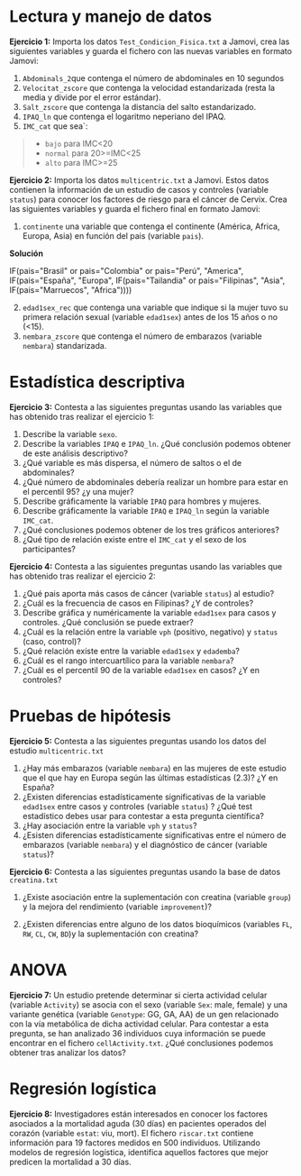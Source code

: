 # Lectura y manejo de datos

**Ejercicio 1:** Importa los datos `Test_Condicion_Fisica.txt` a Jamovi, crea las siguientes variables y guarda el fichero con las nuevas variables en formato Jamovi:

1. `Abdominals_2`que contenga el número de abdominales en 10 segundos
2. `Velocitat_zscore` que contenga la velocidad estandarizada (resta la media y divide por el error estándar). 
3. `Salt_zscore` que contenga la distancia del salto estandarizado. 
4. `IPAQ_ln` que contenga el logaritmo neperiano del IPAQ.
5. `IMC_cat` que sea`:

> * `bajo` para IMC<20
> * `normal` para 20>=IMC<25
> * `alto` para IMC>=25

**Ejercicio 2:** Importa los datos `multicentric.txt` a Jamovi. Estos datos contienen la información de un estudio de casos y controles (variable `status`) para conocer los factores de riesgo para el cáncer de Cervix. Crea las siguientes variables y guarda el fichero final en formato Jamovi:

1. `continente` una variable que contenga el continente (América, Africa, Europa, Asia) en función del pais (variable `pais`).

**Solución** 

IF(pais="Brasil" or pais="Colombia" or pais="Perú", "America", IF(pais="España", "Europa", IF(pais="Tailandia" or pais="Filipinas", "Asia", IF(pais="Marruecos", "Africa"))))


2. `edad1sex_rec` que contenga una variable que indique si la mujer tuvo su primera relación sexual (variable `edad1sex`) antes de los 15 años o no (<15).
3. `nembara_zscore` que contenga el número de embarazos (variable `nembara`) standarizada.




# Estadística descriptiva

**Ejercicio 3:** Contesta a las siguientes preguntas usando las variables que has obtenido tras realizar el ejercicio 1:

1. Describe la variable `sexo`.
2. Describe la variables `IPAQ`  e `IPAQ_ln`. ¿Qué conclusión podemos obtener de este análisis descriptivo?
2. ¿Qué variable es más dispersa, el número de saltos o el de abdominales?
3. ¿Qué número de abdominales debería realizar un hombre para estar en el percentil 95? ¿y una mujer?
4. Describe gráficamente la variable `IPAQ` para hombres y mujeres.
5. Describe gráficamente la variable `IPAQ` e `IPAQ_ln` según la variable `IMC_cat`. 
6. ¿Qué conclusiones podemos obtener de los tres gráficos anteriores?
7. ¿Qué tipo de relación existe entre el `IMC_cat` y el sexo de los participantes? 

**Ejercicio 4:**  Contesta a las siguientes preguntas usando las variables que has obtenido tras realizar el ejercicio 2:

1. ¿Qué pais aporta más casos de cáncer (variable `status`) al estudio? 
2. ¿Cuál es la frecuencia de casos en Filipinas? ¿Y de controles?
3. Describe gráfica y numéricamente la variable `edad1sex` para casos y controles. ¿Qué conclusión se puede extraer?
4. ¿Cuál es la relación entre la variable `vph` (positivo, negativo) y `status` (caso, control)?
5. ¿Qué relación existe entre la variable `edad1sex` y `edademba`?
6. ¿Cuál es el rango intercuartílico para la variable `nembara`?
7. ¿Cuál es el percentil 90 de la variable `edad1sex` en casos? ¿Y en controles?

# Pruebas de hipótesis

**Ejercicio 5:** Contesta a las siguientes preguntas usando los datos del estudio `multicentric.txt`

1. ¿Hay más embarazos (variable `nembara`) en las mujeres de este estudio que el que hay en Europa según las últimas estadísticas (2.3)? ¿Y en España?
2. ¿Existen diferencias estadísticamente significativas de la variable `edad1sex` entre casos y controles (variable `status`) ? ¿Qué test estadístico debes usar para contestar a esta pregunta científica?
3. ¿Hay asociación entre la variable `vph` y `status`?
4. ¿Esisten diferencias estadísticamente significativas entre el número de embarazos (variable `nembara`) y el diagnóstico de cáncer (variable `status`)?


**Ejercicio 6:** Contesta a las siguientes preguntas usando la base de datos `creatina.txt` 

1. ¿Existe asociación entre la suplementación con creatina (variable `group`) y la mejora del rendimiento (variable `improvement`)?

2. ¿Existen diferencias entre alguno de los datos bioquímicos (variables `FL`,	`RW`,	`CL`,	`CW`,	`BD`)y la suplementación con creatina?

# ANOVA

**Ejercicio 7:** Un estudio pretende determinar si cierta actividad celular (variable `Activity`) se asocia con el sexo (variable `Sex`: male, female) y una variante genética (variable `Genotype`: GG, GA, AA) de un gen relacionado con la vía metabólica de dicha actividad celular. Para contestar a esta pregunta, se han analizado 36 individuos cuya información se puede encontrar en el fichero `cellActivity.txt`. ¿Qué conclusiones podemos obtener tras analizar los datos?

# Regresión logística

**Ejercicio 8:** Investigadores están interesados en conocer los factores asociados a la mortalidad aguda (30 días) en pacientes operados del corazón (variable `estat`: viu, mort). El fichero `riscar.txt` contiene información para 19 factores medidos en 500 individuos. Utilizando modelos de regresión logística, identifica aquellos factores que mejor predicen la mortalidad a 30 días.
